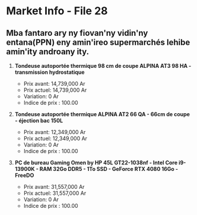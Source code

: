 # Market Info - File 28

## Mba fantaro ary ny fiovan'ny vidin'ny entana(PPN) eny amin'ireo supermarchés lehibe amin'ity androany ity.

1. **Tondeuse autoportée thermique 98 cm de coupe ALPINA AT3 98 HA - transmission hydrostatique**
   - Prix avant: 14,739,000 Ar
   - Prix actuel: 14,739,000 Ar
   - Variation: 0 Ar
   - Indice de prix : 100.00

2. **Tondeuse autoportée thermique ALPINA AT2 66 QA - 66cm de coupe - éjection bac 150L**
   - Prix avant: 12,349,000 Ar
   - Prix actuel: 12,349,000 Ar
   - Variation: 0 Ar
   - Indice de prix : 100.00

3. **PC de bureau Gaming Omen by HP 45L GT22-1038nf - Intel Core i9-13900K - RAM 32Go DDR5 - 1To SSD - GeForce RTX 4080 16Go - FreeDO**
   - Prix avant: 31,557,000 Ar
   - Prix actuel: 31,557,000 Ar
   - Variation: 0 Ar
   - Indice de prix : 100.00


